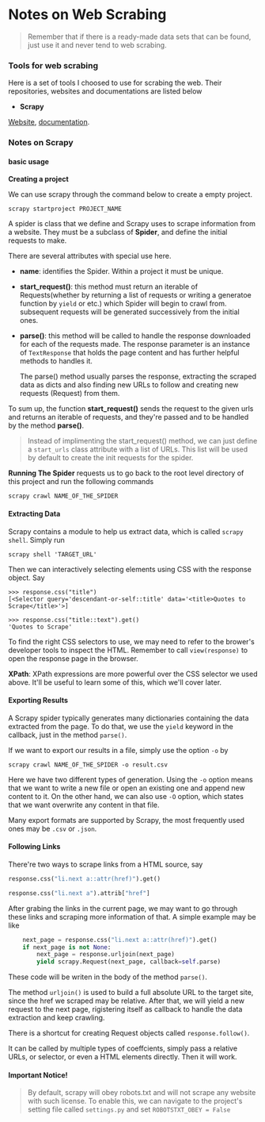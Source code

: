 # Notes on Web Scrabing

> Remember that if there is a ready-made data sets that can be found,
> just use it and never tend to web scrabing.

### Tools for web scrabing

Here is a set of tools I choosed to use for scrabing the web.
Their repositories, websites and documentations are listed below

* **Scrapy**

[Website](https://scrapy.org), [documentation](https://docs.scrapy.org).

### Notes on Scrapy

#### basic usage

**Creating a project**

We can use scrapy through the command below to create a empty project.

```shell
scrapy startproject PROJECT_NAME
```

A spider is class that we define and Scrapy uses to scrape information from a website.
They must be a subclass of **Spider**, and define the initial requests to make.

There are several attributes with special use here.

* **name**: identifies the Spider. Within a project it must be unique.
* **start_request()**: this method must return an iterable of Requests(whether by returning
	a list of requests or writing a generatoe function by `yield` or etc.) which Spider
	will begin to crawl from.
	subsequent requests will be generated successively from the initial ones.
* **parse()**: this method will be called to handle the response downloaded for each of the
	requests made. The response parameter is an instance of `TextResponse` that holds the page
	content and has further helpful methods to handles it.

	The parse() method usually parses the response, extracting the scraped data as dicts
	and also finding new URLs to follow and creating new requests (Request) from them.

To sum up, the function **start_request()** sends the request to the given urls and returns
an iterable of requests, and they're passed and to be handled by the method **parse()**.

> Instead of implimenting the start_request() method, we can just define a `start_urls`
> class attribute with a list of URLs. This list will be used by default to create the init
> requests for the spider.

**Running The Spider** requests us to go back to the root level directory of this project and
run the following commands

```shell
scrapy crawl NAME_OF_THE_SPIDER
```

#### Extracting Data

Scrapy contains a module to help us extract data, which is called `scrapy shell`. Simply run

```shell
scrapy shell 'TARGET_URL'
```

Then we can interactively selecting elements using CSS with the response object. Say

```shell
>>> response.css("title")
[<Selector query='descendant-or-self::title' data='<title>Quotes to Scrape</title>'>]

>>> response.css("title::text").get()
'Quotes to Scrape'
```

To find the right CSS selectors to use, we may need to refer to the brower's developer tools to
inspect the HTML. Remember to call `view(response)` to open the response page in the browser.

**XPath**: XPath expressions are more powerful over the CSS selector we used above.
It'll be useful to learn some of this, which we'll cover later.

#### Exporting Results

A Scrapy spider typically generates many dictionaries containing the data extracted from the page.
To do that, we use the `yield` keyword in the callback, just in the method `parse()`.

If we want to export our results in a file, simply use the option `-o` by

```shell
scrapy crawl NAME_OF_THE_SPIDER -o result.csv
```

Here we have two different types of generation. Using the `-o` option means that we want to write
a new file or open an existing one and append new content to it.
On the other hand, we can also use `-O` option, which states that we want overwrite any content
in that file.

Many export formats are supported by Scrapy, the most frequently used ones may be `.csv` or `.json`.

#### Following Links

There're two ways to scrape links from a HTML source, say

```python
response.css("li.next a::attr(href)").get()

response.css("li.next a").attrib["href"]
```

After grabing the links in the current page, we may want to go through these links and scraping more
information of that.
A simple example may be like 

```python
    next_page = response.css("li.next a::attr(href)").get()
    if next_page is not None:
        next_page = response.urljoin(next_page)
        yield scrapy.Request(next_page, callback=self.parse)
```

These code will be writen in the body of the method `parse()`.

The method `urljoin()` is used to build a full absolute URL to the target site, since the href
we scraped may be relative.
After that, we will yield a new request to the next page, rigistering itself as callback to handle
the data extraction and keep crawling.

There is a shortcut for creating Request objects called `response.follow()`.

It can be called by multiple types of coeffcients, simply pass a relative URLs, or selector,
or even a HTML elements directly. Then it will work.

#### Important Notice!

> By default, scrapy will obey robots.txt and will not scrape any website with such license.
> To enable this, we can navigate to the project's setting file called `settings.py` and set
> `ROBOTSTXT_OBEY = False`

